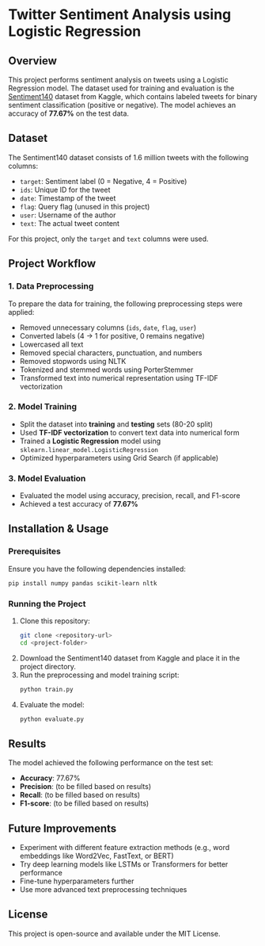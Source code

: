 # Twitter Sentiment Analysis using Logistic Regression

## Overview
This project performs sentiment analysis on tweets using a Logistic Regression model. The dataset used for training and evaluation is the [Sentiment140](https://www.kaggle.com/datasets/kazanova/sentiment140) dataset from Kaggle, which contains labeled tweets for binary sentiment classification (positive or negative). The model achieves an accuracy of **77.67%** on the test data.

## Dataset
The Sentiment140 dataset consists of 1.6 million tweets with the following columns:
- `target`: Sentiment label (0 = Negative, 4 = Positive)
- `ids`: Unique ID for the tweet
- `date`: Timestamp of the tweet
- `flag`: Query flag (unused in this project)
- `user`: Username of the author
- `text`: The actual tweet content

For this project, only the `target` and `text` columns were used.

## Project Workflow
### 1. Data Preprocessing
To prepare the data for training, the following preprocessing steps were applied:
- Removed unnecessary columns (`ids`, `date`, `flag`, `user`)
- Converted labels (4 → 1 for positive, 0 remains negative)
- Lowercased all text
- Removed special characters, punctuation, and numbers
- Removed stopwords using NLTK
- Tokenized and stemmed words using PorterStemmer
- Transformed text into numerical representation using TF-IDF vectorization

### 2. Model Training
- Split the dataset into **training** and **testing** sets (80-20 split)
- Used **TF-IDF vectorization** to convert text data into numerical form
- Trained a **Logistic Regression** model using `sklearn.linear_model.LogisticRegression`
- Optimized hyperparameters using Grid Search (if applicable)

### 3. Model Evaluation
- Evaluated the model using accuracy, precision, recall, and F1-score
- Achieved a test accuracy of **77.67%**

## Installation & Usage
### Prerequisites
Ensure you have the following dependencies installed:
```bash
pip install numpy pandas scikit-learn nltk
```

### Running the Project
1. Clone this repository:
   ```bash
   git clone <repository-url>
   cd <project-folder>
   ```
2. Download the Sentiment140 dataset from Kaggle and place it in the project directory.
3. Run the preprocessing and model training script:
   ```bash
   python train.py
   ```
4. Evaluate the model:
   ```bash
   python evaluate.py
   ```

## Results
The model achieved the following performance on the test set:
- **Accuracy**: 77.67%
- **Precision**: (to be filled based on results)
- **Recall**: (to be filled based on results)
- **F1-score**: (to be filled based on results)

## Future Improvements
- Experiment with different feature extraction methods (e.g., word embeddings like Word2Vec, FastText, or BERT)
- Try deep learning models like LSTMs or Transformers for better performance
- Fine-tune hyperparameters further
- Use more advanced text preprocessing techniques

## License
This project is open-source and available under the MIT License.

